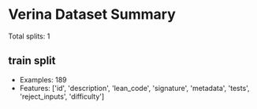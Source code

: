 # Verina Dataset Summary

Total splits: 1


## train split
- Examples: 189
- Features: ['id', 'description', 'lean_code', 'signature', 'metadata', 'tests', 'reject_inputs', 'difficulty']